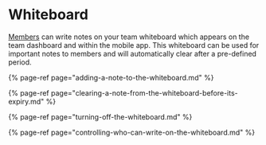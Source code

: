 # Whiteboard

[Members](../untitled/) can write notes on your team whiteboard which appears on the team dashboard and within the mobile app. This whiteboard can be used for important notes to members and will automatically clear after a pre-defined period.

{% page-ref page="adding-a-note-to-the-whiteboard.md" %}

{% page-ref page="clearing-a-note-from-the-whiteboard-before-its-expiry.md" %}

{% page-ref page="turning-off-the-whiteboard.md" %}

{% page-ref page="controlling-who-can-write-on-the-whiteboard.md" %}



